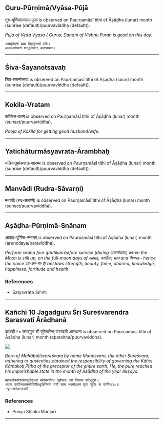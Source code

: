 ## Guru-Pūrṇimā/Vyāsa-Pūjā
गुरु-पूर्णिमा/व्यास-पूजा is observed on Paurṇamāsī tithi of Āṣāḍha (lunar) month (sunrise (default)/puurvaviddha (default)).

_Puja of Veda Vyasa / Gurus; Danam of Vishnu Puran is good on this day._

```
अचतुर्वदनो ब्रह्मा द्विबाहुरपरो हरिः।
अफाललोचनो शम्भुर्भगवान् बादारायणः॥
```

---
## Śiva-Śayanotsavaḥ
शिव-शयनोत्सवः is observed on Paurṇamāsī tithi of Āṣāḍha (lunar) month (sunrise (default)/puurvaviddha (default)).



---
## Kokila-Vratam
कोकिल-व्रतम् is observed on Paurṇamāsī tithi of Āṣāḍha (lunar) month (sunset/puurvaviddha).

_Pooja of Kokila for getting good husband/wife._

---
## Yatichāturmāsyavrata-Ārambhaḥ
यतिचातुर्मास्यव्रत-आरम्भः is observed on Paurṇamāsī tithi of Āṣāḍha (lunar) month (sunrise (default)/puurvaviddha (default)).



---
## Manvādi (Rudra-Sāvarṇi)
मन्वादि (रुद्र-सावर्णि) is observed on Paurṇamāsī tithi of Āṣāḍha (lunar) month (sunset/puurvaviddha).



---
## Āṣāḍha-Pūrṇimā-Snānam
आषाढ-पूर्णिमा-स्नानम् is observed on Paurṇamāsī tithi of Āṣāḍha (lunar) month (arunodaya/paraviddha).

_Perform snana four ghatikas before sunrise (during अरुणोदयम्, when the Moon is still up, on the full-moon days of आषाढ, कार्तिक, माघ and वैशाख – hence the name आ-का-मा-वै) bestows strength, beauty, fame, dharma, knowledge, happiness, fortitude and health._
### References
* Satyavrata Smriti


---
## Kāñchī 10 Jagadguru Śrī Sureśvarendra Sarasvatī Ārādhanā
काञ्ची १० जगद्गुरु श्री सुरेश्वरेन्द्र सरस्वती आराधना is observed on Paurṇamāsī tithi of Āṣāḍha (lunar) month (aparahna/puurvaviddha).

![](https://github.com/sanskrit-coders/jyotisha/blob/master/jyotisha/panchangam/temporal/festival/images/kanchi-jagadgurus/jagadguru-10.jpg)

_Born of Mahābalīśvareśvara by name Maheśvara, the other Sureśvara, adhering to austerities obtained the responsibility of governing the Kāñci Kāmakoṭi Pīṭha of the preceptor of the entire earth, He, the pure reached his imperishable state in the month of Āṣāḍha of the year Akṣaya._

```
महाबलीश्वरेश्वराच्युतोद्भवो महेश्वराभिधः सुरेश्वरः परो नियम्य सर्वभूगुरोः।
अवाप काञ्चिकामकोटिपीठधूर्वहक्रियां ययौ स्वम् अक्षयेऽक्षयं शुचेः शुचिः स पर्वणि॥२०॥
—पुण्यश्लोकमञ्जरी
```
### References
* Punya Shloka Manjari


---

